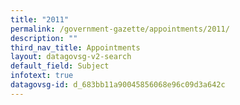 ```yaml
---
title: "2011"
permalink: /government-gazette/appointments/2011/
description: ""
third_nav_title: Appointments
layout: datagovsg-v2-search
default_field: Subject
infotext: true
datagovsg-id: d_683bb11a90045856068e96c09d3a642c
---
```

